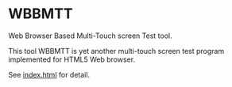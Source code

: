 # WBBMTT
Web Browser Based Multi-Touch screen Test tool.

This tool WBBMTT is yet another multi-touch screen test program implemented for HTML5 Web browser.

See [index.html](index.html) for detail.
